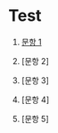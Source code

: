 # Test

1. [문항 1](https://github.com/ef10007/Test/blob/master/Oracle-XE.md)

2. [문항 2]
3. [문항 3]
4. [문항 4]
5. [문항 5]
